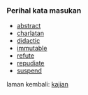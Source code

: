 ---
---

### Perihal kata masukan

* [abstract](kata/abstract.md)
* [charlatan](kata/charlatan.md)
* [didactic](kata/didactic.md)
* [immutable](kata/immutable.md)
* [refute](kata/refute.md)
* [repudiate](kata/repudiate.md)
* [suspend](kata/suspend.md)

laman kembali: [kajian][0]

  [0]: ../index.md
